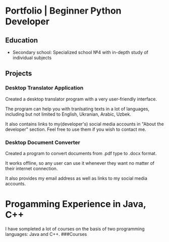 # Portfolio | Beginner Python Developer

## Education
- Secondary school: Specialized school №4 with in-depth study of individual subjects


## Projects
### Desktop Translator Application

Created a desktop translator program with a very user-friendly interface.

The program can help you with tranlsating texts in a lot of languages, including but not limited to English, Ukranian, Arabic, Uzbek. 

It also contains links to my(developer's) social media accounts in "About the developer" section. Feel free to use them if you wish to contact me.

### Desktop Document Converter

Created a program to convert documents from .pdf type to .docx format.

It works offline, so any user can use it whenever they want no matter of their internet connection.

It also provides my email address as well as links to my social media accounts.


# Progamming Experience in Java, C++
I have sompleted a lot of courses on the basis of two programming languages: Java and C++. 
###Courses
